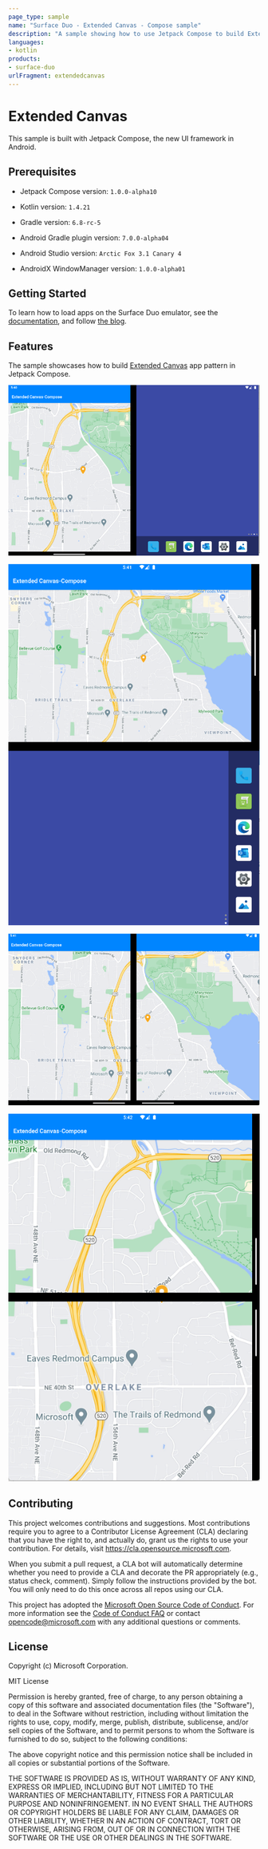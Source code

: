 ```yaml
---
page_type: sample
name: "Surface Duo - Extended Canvas - Compose sample"
description: "A sample showing how to use Jetpack Compose to build Extended Canvas app pattern on the Surface Duo."
languages:
- kotlin
products:
- surface-duo
urlFragment: extendedcanvas
---
```


# Extended Canvas

This sample is built with Jetpack Compose, the new UI framework in Android.

## Prerequisites

- Jetpack Compose version: `1.0.0-alpha10`

- Kotlin version: `1.4.21`

- Gradle version: `6.8-rc-5`

- Android Gradle plugin version: `7.0.0-alpha04`

- Android Studio version: `Arctic Fox 3.1 Canary 4`

- AndroidX WindowManager version: `1.0.0-alpha01`

## Getting Started

To learn how to load apps on the Surface Duo emulator, see the [documentation](https://docs.microsoft.com/dual-screen/android), and follow [the blog](https://devblogs.microsoft.com/surface-duo).


## Features

The sample showcases how to build [Extended Canvas](https://docs.microsoft.com/en-us/dual-screen/introduction#extended-canvas) app pattern in Jetpack Compose.

![Single portrait](screenshots/1.png)

![Single landscape](screenshots/4.png)

![Double portrait](screenshots/2.png)

![Double landscape](screenshots/3.png)

## Contributing

This project welcomes contributions and suggestions.  Most contributions require you to agree to a
Contributor License Agreement (CLA) declaring that you have the right to, and actually do, grant us
the rights to use your contribution. For details, visit https://cla.opensource.microsoft.com.

When you submit a pull request, a CLA bot will automatically determine whether you need to provide
a CLA and decorate the PR appropriately (e.g., status check, comment). Simply follow the instructions
provided by the bot. You will only need to do this once across all repos using our CLA.

This project has adopted the [Microsoft Open Source Code of Conduct](https://opensource.microsoft.com/codeofconduct/).
For more information see the [Code of Conduct FAQ](https://opensource.microsoft.com/codeofconduct/faq/) or
contact [opencode@microsoft.com](mailto:opencode@microsoft.com) with any additional questions or comments.

## License

Copyright (c) Microsoft Corporation.

MIT License

Permission is hereby granted, free of charge, to any person obtaining a copy of this software and associated documentation files (the "Software"), to deal in the Software without restriction, including without limitation the rights to use, copy, modify, merge, publish, distribute, sublicense, and/or sell copies of the Software, and to permit persons to whom the Software is furnished to do so, subject to the following conditions:

The above copyright notice and this permission notice shall be included in all copies or substantial portions of the Software.

THE SOFTWARE IS PROVIDED AS IS, WITHOUT WARRANTY OF ANY KIND, EXPRESS OR IMPLIED, INCLUDING BUT NOT LIMITED TO THE WARRANTIES OF MERCHANTABILITY, FITNESS FOR A PARTICULAR PURPOSE AND NONINFRINGEMENT. IN NO EVENT SHALL THE AUTHORS OR COPYRIGHT HOLDERS BE LIABLE FOR ANY CLAIM, DAMAGES OR OTHER LIABILITY, WHETHER IN AN ACTION OF CONTRACT, TORT OR OTHERWISE, ARISING FROM, OUT OF OR IN CONNECTION WITH THE SOFTWARE OR THE USE OR OTHER DEALINGS IN THE SOFTWARE.
